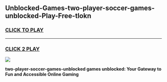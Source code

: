 
## Unblocked-Games-two-player-soccer-games-unblocked-Play-Free-tlokn
<h3>
<a href="https://premium76.site?title=two-player-soccer-games-unblocked&ref=23A">CLICK TO PLAY</a></h3>
<hr>

<h3>
<a href="https://premium76.site?title=two-player-soccer-games-unblocked&ref=23A">CLICK 2 PLAY</a>
  
</h3>

<a href="https://premium76.site?title=two-player-soccer-games-unblocked&ref=23A"><img src="https://clearcache.store/games.png"></a>


**two-player-soccer-games-unblocked games unblocked: Your Gateway to Fun and Accessible Online Gaming**
